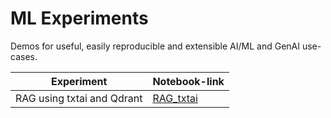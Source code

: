 # ML Experiments

Demos for useful, easily reproducible and extensible AI/ML and GenAI use-cases.

|Experiment|Notebook-link|
|----------|-------------|
|RAG using txtai and Qdrant|[RAG_txtai](RAG_txtai/RAG_exp.ipynb)|
